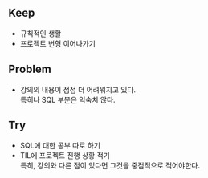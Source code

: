 ## Keep
- 규칙적인 생활
- 프로젝트 변형 이어나가기  

## Problem
- 강의의 내용이 점점 더 어려워지고 있다.  
특히나 SQL 부분은 익숙치 않다.  

## Try
- SQL에 대한 공부 따로 하기
- TIL에 프로젝트 진행 상황 적기  
특히, 강의와 다른 점이 있다면 그것을 중점적으로 적어야한다.
